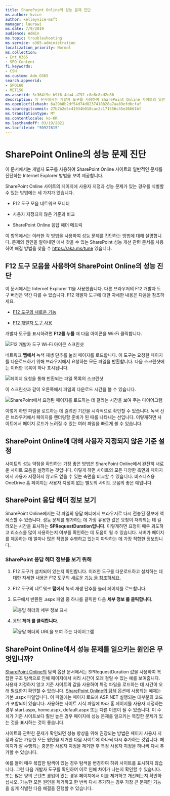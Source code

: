 ```yaml
---
title: SharePoint Online의 성능 문제 진단
ms.author: kvice
author: kelleyvice-msft
manager: laurawi
ms.date: 7/9/2019
audience: Admin
ms.topic: troubleshooting
ms.service: o365-administration
localization_priority: Normal
ms.collection:
- Ent_O365
- SPO_Content
f1.keywords:
- CSH
ms.custom: Adm_O365
search.appverid:
- SPO160
- MET150
ms.assetid: 3c364f9e-b9f6-4da4-a792-c8e8c8cd2e86
description: 이 문서에서는 개발자 도구를 사용하여 SharePoint Online 사이트의 일반적인 문제를 진단하는 Internet Explorer 방법을 보여 제공합니다.
ms.openlocfilehash: 6a29b8b2df54d74d8237418828a7aa89efdbcfaf
ms.sourcegitcommit: 27b2b2e5c41934b918cac2c171556c45e36661bf
ms.translationtype: MT
ms.contentlocale: ko-KR
ms.lasthandoff: 03/19/2021
ms.locfileid: "50927615"
---
```

# <a name="diagnosing-performance-issues-with-sharepoint-online"></a>SharePoint Online의 성능 문제 진단

이 문서에서는 개발자 도구를 사용하여 SharePoint Online 사이트의 일반적인 문제를 진단하는 Internet Explorer 방법을 보여 제공합니다.
  
SharePoint Online 사이트의 페이지에 사용자 지정과 성능 문제가 있는 경우를 식별할 수 있는 방법에는 세 가지가 있습니다.
  
- F12 도구 모음 네트워크 모니터

- 사용자 지정되지 않은 기준과 비교

- SharePoint Online 응답 헤더 메트릭

이 항목에서는 이러한 각 방법을 사용하여 성능 문제를 진단하는 방법에 대해 설명합니다. 문제의 원인을 알아내면 에서 찾을 수 있는 SharePoint 성능 개선 관련 문서를 사용하여 해결 방법을 찾을 수 https://aka.ms/tune 있습니다.
  
## <a name="using-the-f12-tool-bar-to-diagnose-performance-in-sharepoint-online"></a>F12 도구 모음을 사용하여 SharePoint Online의 성능 진단
<a name="F12ToolInfo"> </a>

이 문서에서는 Internet Explorer 11을 사용했습니다. 다른 브라우저의 F12 개발자 도구 버전은 약간 다를 수 있습니다. F12 개발자 도구에 대한 자세한 내용은 다음을 참조하세요.
  
- [F12 도구의 새로운 기능](/previous-versions/windows/internet-explorer/ie-developer/dev-guides/bg182632(v=vs.85))

- [F12 개발자 도구 사용](/previous-versions/windows/internet-explorer/ie-developer/samples/bg182326(v=vs.85))

개발자 도구를 표시하려면 **F12를 누를** 때 다음 아이콘을 Wi-Fi 클릭합니다.
  
![F12 개발자 도구 Wi-Fi 아이콘 스크린샷](../media/27acacbb-5688-459a-aa2f-5c8c5f17b76e.png)
  
네트워크 **탭에서** 녹색 재생 단추를 눌러 페이지를 로드합니다. 이 도구는 요청한 페이지를 다운로드하기 위해 브라우저에서 요청하는 모든 파일을 반환합니다. 다음 스크린샷에는 이러한 목록이 하나 표시됩니다.
  
![페이지 요청을 통해 반환되는 파일 목록의 스크린샷](../media/247a9422-76da-4b0c-bed3-ce77b05e4560.png)
  
이 스크린샷과 같이 오른쪽에서 파일의 다운로드 시간을 볼 수 있습니다.
  
![SharePoint에서 요청된 페이지를 로드하는 데 걸리는 시간을 보여 주는 다이어그램](../media/d71ad1fa-9018-4fae-82eb-c1838e7db0ff.png)
  
이렇게 하면 파일을 로드하는 데 걸려진 기간을 시각적으로 확인할 수 있습니다. 녹색 선은 브라우저에서 페이지를 렌더링할 준비가 된 때를 나타내는 선입니다. 이렇게하면 사이트에서 페이지 로드가 느려질 수 있는 여러 파일을 빠르게 볼 수 있습니다.
  
## <a name="setting-up-a-non-customized-baseline-for-sharepoint-online"></a>SharePoint Online에 대해 사용자 지정되지 않은 기준 설정
<a name="F12ToolInfo"> </a>

사이트의 성능 약점을 확인하는 가장 좋은 방법은 SharePoint Online에서 완전히 새로운 사이트 모음을 설정하는 것입니다. 이렇게 하면 사이트의 모든 다양한 측면과 페이지에서 사용자 지정하지 않고도 얻을 수 있는 측면을 비교할 수 있습니다. 비즈니스용 OneDrive 홈 페이지는 사용자 지정이 없는 별도의 사이트 모음의 좋은 예입니다.
  
## <a name="viewing-sharepoint-response-header-information"></a>SharePoint 응답 헤더 정보 보기
<a name="F12ToolInfo"> </a>

SharePoint Online에서는 각 파일의 응답 헤더에서 브라우저로 다시 전송된 정보에 액세스할 수 있습니다. 성능 문제를 평가하는 데 가장 유용한 값은 요청이 처리되는 데 걸려오는 시간을 표시하는 **SPRequestDuration입니다.** 이렇게하면 요청이 매우 과도하고 리소스를 많이 사용하는지 여부를 확인하는 데 도움이 될 수 있습니다. 서버가 페이지를 제공하는 데 얼마나 많은 작업을 수행하고 있는지 파악하는 데 가장 적합한 정보입니다.

### <a name="to-view-sharepoint-response-header-information"></a>SharePoint 응답 헤더 정보를 보기 위해
  
1. F12 도구가 설치되어 있는지 확인합니다. 이러한 도구를 다운로드하고 설치하는 데 대한 자세한 내용은 F12 도구의 새로운 [기능 을 참조하세요.](/previous-versions/windows/internet-explorer/ie-developer/dev-guides/bg182632(v=vs.85))

2. F12 도구의 네트워크 **탭에서** 녹색 재생 단추를 눌러 페이지를 로드합니다.

3. 도구에서 반환된 .aspx 파일 중 하나를 클릭한 다음 **세부 정보 를 클릭합니다.**

    ![응답 헤더의 세부 정보 표시](../media/1f8a044a-caf8-4613-be2b-7e064141ac8a.png)
  
4. 응답 **헤더 를 클릭합니다.**

    ![응답 헤더의 URL을 보여 주는 다이어그램](../media/efc7076e-447e-447e-882a-ae3aa721e2c3.png)
  
## <a name="whats-causing-performance-issues-in-sharepoint-online"></a>SharePoint Online에서 성능 문제를 일으키는 원인은 무엇입니까?
<a name="F12ToolInfo"> </a>

[SharePoint Online의](navigation-options-for-sharepoint-online.md) 탐색 옵션 문서에서는 SPRequestDuration 값을 사용하여 복잡한 구조 탐색으로 인해 페이지에서 처리 시간이 오래 걸릴 수 있는 예를 보여줍니다. 사용자 지정하지 않고 기준 사이트의 값을 사용하여 특정 파일을 로드하는 데 시간이 오래 필요한지 확인할 수 있습니다. [SharePoint Online의 탐색](navigation-options-for-sharepoint-online.md) 옵션에 사용되는 예제는 기본 .aspx 파일입니다. 이 파일에는 페이지 로드에 ASP.NET 실행되는 대부분의 코드가 포함되어 있습니다. 사용하는 사이트 서식 파일에 따라 홈 페이지를 사용자 지정하는 경우 start.aspx, home.aspx, default.aspx 또는 다른 이름이 될 수 있습니다. 이 수치가 기준 사이트보다 훨씬 높은 경우 페이지에 성능 문제를 일으키는 복잡한 문제가 있는 것을 표시하는 것이 좋습니다.
  
사이트와 관련한 문제가 확인되면 성능 향상을 위해 권장되는 방법은 페이지 사용자 지정과 같은 가능한 모든 원인을 제거한 다음 사이트에 하나씩 다시 추가하는 것입니다. 페이지가 잘 수행되는 충분한 사용자 지정을 제거한 후 특정 사용자 지정을 하나씩 다시 추가할 수 있습니다.
  
예를 들어 매우 복잡한 탐색이 있는 경우 탐색을 변경하여 하위 사이트를 표시하지 않습니다. 그런 다음 개발자 도구를 확인하여 이로 인해 차이가 나는지 확인할 수 있습니다. 또는 많은 양의 콘텐츠 롤업이 있는 경우 페이지에서 이를 제거하고 개선되는지 확인하십시오. 가능한 모든 원인을 제거하고 한 번씩 다시 추가하는 경우 가장 큰 문제인 기능을 쉽게 식별한 다음 해결을 진행할 수 있습니다.